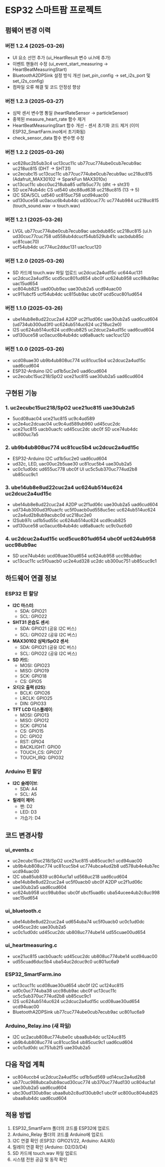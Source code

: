 # ESP32 스마트팜 프로젝트

## 펌웨어 변경 이력
### 버전 1.2.4 (2025-03-26)
- UI 요소 선언 추가 (ui_HeartResult 변수 ui.h에 추가)
- 이벤트 핸들러 수정 (ui_event_start_measuring → HeartBeatMeasuringStart)
- BluetoothA2DPSink 설정 방식 개선 (set_pin_config → set_i2s_port 및 set_i2s_config)
- 컴파일 오류 해결 및 코드 안정성 향상

### 버전 1.2.3 (2025-03-27)
- 심박 센서 변수명 통일 (heartRateSensor → particleSensor)
- 중복된 measure_heart_rate 함수 제거
- HeartBeatMeasuringStart 함수 개선 - 센서 초기화 코드 제거 (이미 ESP32_SmartFarm.ino에서 초기화됨)
- check_sensor_data 함수 변수명 수정

### 버전 1.2.2 (2025-03-26)
- uc628uc2b5ub3c4 uc13cuc11c ub77cuc774ube0cub7ecub9ac uc218uc815 (DHT → SHT31)
- uc2ecubc15 uc13cuc11c ub77cuc774ube0cub7ecub9ac uc218uc815 (Adafruit_MAX30102 → SparkFun MAX3010x)
- uc13cuc11c ubcc0uc218uba85 ud1b5uc77c (dht → sht31)
- SD uce74ub4dc CS ud540 ubc88ud638 uc218uc815 (13 → 5)
- I2C SDA/SCL ud540 uc815uc758 ucd94uac00
- ud130uce58 uc0acuc6b4ub4dc ud30cuc77c uc774ub984 uc218uc815 (touch_sound.wav → touch.wav)

### 버전 1.2.1 (2025-03-26)
- LVGL ub77cuc774ube0cub7ecub9ac uacbdub85c uc218uc815 (ui.h ud30cuc77cuc758 ud558ub4dcucf54ub529ub41c uacbdub85c uc81cuac70)
- ucf54ub4dc uc774uc2dduc131 uac1cuc120

### 버전 1.2.0 (2025-03-26)
- SD 카드에 touch.wav 파일 업로드 uc2dcuc2a4ud15c uc644uc131
- uc2dcuc2a4ud15c ucd5cuc801ud654 ubc0f uc624ub958 ucc98ub9ac uac15ud654
- uc804ub825 uad00ub9ac uae30ub2a5 ucd94uac00
- uc911ubcf5 ucf54ub4dc uc815ub9ac ubc0f ucd5cuc801ud654

### 버전 1.1.0 (2025-03-26)
- ube14ub8e8ud22cuc2a4 A2DP uc2f1ud06c uae30ub2a5 uad6cud604 (ud734ub300ud3f0 uc624ub514uc624 uc218uc2e0)
- I2S uc624ub514uc624 ucd9cub825 uc2dcuc2a4ud15c uad6cud604
- ud130uce58 uc0acuc6b4ub4dc ud6a8uacfc uac1cuc120

### 버전 1.0.0 (2025-03-26)
- ucd08uae30 ub9b4ub808uc774 uc81cuc5b4 uc2dcuc2a4ud15c uad6cud604
- ESP32-Arduino I2C ud1b5uc2e0 uad6cud604
- uc2ecubc15uc218/SpO2 uce21uc815 uae30ub2a5 uad6cud604

## 구현된 기능
### 1. uc2ecubc15uc218/SpO2 uce21uc815 uae30ub2a5
- 5ucd08uac04 uce21uc815 uc9c4ud589
- uc2e4uc2dcuac04 uc9c4ud589ub960 ud45cuc2dc
- uce21uc815 uacb0uacfc ud45cuc2dc ubc0f SD uce74ub4dc uc800uc7a5
  
### 2. ub9b4ub808uc774 uc81cuc5b4 uc2dcuc2a4ud15c
- ESP32-Arduino I2C ud1b5uc2e0 uad6cud604
- ud32c, LED, uac00uc2b5uae30 uc81cuc5b4 uae30ub2a5
- uc0c1ud0dc ud655uc778 ubc0f UI uc5c5ub370uc774ud2b8 ub85cuc9c1

### 3. ube14ub8e8ud22cuc2a4 uc624ub514uc624 uc2dcuc2a4ud15c
- ube14ub8e8ud22cuc2a4 A2DP uc2f1ud06c uae30ub2a5 uad6cud604
- ud734ub300ud3f0uacfc uc5f0uacb0ud558uc5ec uc624ub514uc624 uc2a4ud2b8ub9acubc0d uc218uc2e0
- I2Sub97c ud1b5ud55c uc624ub514uc624 ucd9cub825
- ud130uce58 uc0acuc6b4ub4dc ud6a8uacfc uc9c0uc6d0

### 4. uc2dcuc2a4ud15c ucd5cuc801ud654 ubc0f uc624ub958 ucc98ub9ac
- SD uce74ub4dc ucd08uae30ud654 uc624ub958 ucc98ub9ac
- uc13cuc11c uc5f0uacb0 uc2e4ud328 uc2dc ub300uc751 ub85cuc9c1

## 하드웨어 연결 정보
### ESP32 핀 할당
- **I2C 마스터**:
  * SDA: GPIO21
  * SCL: GPIO22
- **SHT31 온습도 센서**:
  * SDA: GPIO21 (공유 I2C 버스)
  * SCL: GPIO22 (공유 I2C 버스)
- **MAX30102 심박/SpO2 센서**:
  * SDA: GPIO21 (공유 I2C 버스)
  * SCL: GPIO22 (공유 I2C 버스)
- **SD 카드**:
  * MOSI: GPIO23
  * MISO: GPIO19
  * SCK: GPIO18
  * CS: GPIO5
- **오디오 출력 (I2S)**:
  * BCLK: GPIO26
  * LRCLK: GPIO25
  * DIN: GPIO33
- **TFT LCD 디스플레이**:
  * MOSI: GPIO13
  * MISO: GPIO12
  * SCK: GPIO14
  * CS: GPIO15
  * DC: GPIO2
  * RST: GPIO4
  * BACKLIGHT: GPIO0
  * TOUCH_CS: GPIO27
  * TOUCH_IRQ: GPIO32

### Arduino 핀 할당
- **I2C 슬레이브**:
  * SDA: A4
  * SCL: A5
- **릴레이 제어**:
  * 팬: D2
  * LED: D3
  * 가습기: D4

## 코드 변경사항
### ui_events.c
- uc2ecubc15uc218/SpO2 uce21uc815 ub85cuc9c1 ucd94uac00
- ub9b4ub808uc774 uc81cuc5b4 uc774ubca4ud2b8 ud578ub4e4ub7ec ucd94uac00
- I2C uba85ub839 uc804uc1a1 ud568uc218 uad6cud604
- ube14ub8e8ud22cuc2a4 uc5f0uacb0 ubc0f A2DP uc2f1ud06c uae30ub2a5 uad6cud604
- uc624ub958 ucc98ub9ac ubc0f ubcf5uad6c uba54ucee4ub2c8uc998 uac15ud654

### ui_bluetooth.c
- ube14ub8e8ud22cuc2a4 ud654uba74 uc5f0uacb0 uc0c1ud0dc ud45cuc2dc uae30ub2a5
- uc0c1ud0dc ud45cuc2dc ub808uc774ube14 ud55cuae00ud654

### ui_heartmeasuring.c
- uce21uc815 uacb0uacfc ud45cuc2dc ub808uc774ube14 ucd94uac00
- ud55cuad6duc5b4 uba54uc2dcuc9c0 uc801uc6a9

### ESP32_SmartFarm.ino
- uc13cuc11c ucd08uae30ud654 ubc0f I2C uc124uc815
- ud0c0uc774uba38 ucc98ub9ac ubc0f uc13cuc11c uc5c5ub370uc774ud2b8 ub85cuc9c1
- I2S uc624ub514uc624 uc2dcuc2a4ud15c ucd08uae30ud654 ucd94uac00
- BluetoothA2DPSink ub77cuc774ube0cub7ecub9ac uc801uc6a9

### Arduino_Relay.ino (새 파일)
- I2C uc2acub808uc774ube0c ubaa8ub4dc uc124uc815
- ub9b4ub808uc774 uc81cuc5b4 ub85cuc9c1 uad6cud604
- uc0c1ud0dc uc751ub2f5 uae30ub2a5

## 다음 작업 계획
- uc804uccb4 uc2dcuc2a4ud15c ud1b5ud569 ud14cuc2a4ud2b8
- ub77cuc988ubca0ub9acud30cuc774 ub370uc774ud130 uc804uc1a1 uae30ub2a5 uad6cud604
- ubc30ud130ub9ac ubaa8ub2c8ud130ub9c1 ubc0f uc800uc804ub825 ubaa8ub4dc uad6cud604

## 적용 방법
1. ESP32_SmartFarm 폴더의 코드를 ESP32에 업로드
2. Arduino_Relay 폴더의 코드를 Arduino에 업로드
3. I2C 연결 확인 (ESP32: GPIO21/22, Arduino: A4/A5)
4. 릴레이 연결 확인 (Arduino: D2/D3/D4)
5. SD 카드에 touch.wav 파일 업로드
6. 시스템 전원 공급 및 동작 확인